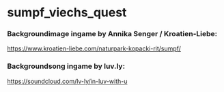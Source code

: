 # sumpf_viechs_quest
### Backgroundimage ingame by Annika Senger / Kroatien-Liebe:
https://www.kroatien-liebe.com/naturpark-kopacki-rit/sumpf/
### Backgroundsong ingame by luv.ly:
https://soundcloud.com/lv-ly/in-luv-with-u
